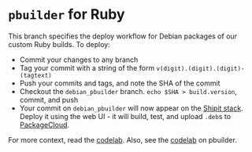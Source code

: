 # `pbuilder` for Ruby

This branch specifies the deploy workflow for Debian packages of our custom Ruby builds.
To deploy:
- Commit your changes to any branch
- Tag your commit with a string of the form `v(digit).(digit).(digit)-(tagtext)`
- Push your commits and tags, and note the SHA of the commit
- Checkout the `debian_pbuilder` branch. `echo $SHA > build.version`, commit, and push
- Your commit on `debian_pbuilder` will now appear on the [Shipit stack](https://shipit.shopify.io/shopify/ruby/production).
Deploy it using the web UI - it will build, test, and upload `.deb`s to [PackageCloud](https://packages.shopify.io/).

For more context, read the [codelab](https://github.com/Shopify/codelabs/tree/master/building_a_new_ruby_version).
Also, see the [codelab](https://github.com/Shopify/codelabs/tree/master/deploying_debs_with_pbuilder_and_shipit) on pbuilder.
